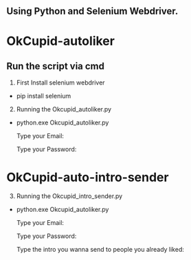 ## Using Python and Selenium Webdriver.

#  OkCupid-autoliker

## Run the script via cmd

1. First Install selenium webdriver

* pip install selenium

2. Running the Okcupid_autoliker.py

* python.exe Okcupid_autoliker.py

  Type your Email: <Email>

  Type your Password: <Password>

# OkCupid-auto-intro-sender
  
3. Running the Okcupid_intro_sender.py
  
* python.exe Okcupid_autoliker.py
  
  Type your Email: <Email>
  
  Type your Password: <Password>
  
  Type the intro you wanna send to people you already liked: <Intro>
